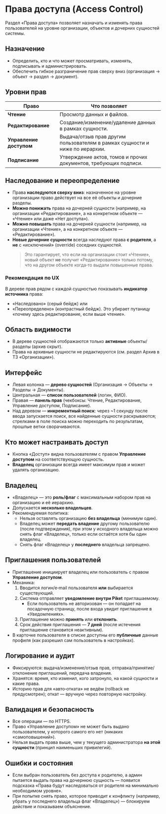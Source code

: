# Права доступа (Access Control)

Раздел «Права доступа» позволяет назначать и изменять права пользователей на уровне организации, объектов и дочерних сущностей системы.

## Назначение
- Определить, кто и что может просматривать, изменять, подписывать и администрировать.
- Обеспечить гибкое разграничение прав сверху вниз (организация → объект → раздел → документ).

## Уровни прав
| Право                   | Что позволяет                                                                 |
|-------------------------|-------------------------------------------------------------------------------|
| **Чтение**              | Просмотр данных и файлов.                                                     |
| **Редактирование**      | Создание/изменение/удаление данных в рамках сущности.                         |
| **Управление доступом** | Выдача/отзыв прав другим пользователям в рамках сущности и ниже по иерархии. |
| **Подписание**          | Утверждение актов, томов и прочих документов, требующих подписи.             |

## Наследование и переопределение
- Права **наследуются сверху вниз**: назначенное на уровне организации право действует на все её объекты и дочерние разделы.
- **Можно понижать** права на дочерней сущности (например, на организации «Редактирование», а на конкретном объекте — «Чтение» или даже «Нет доступа»).
- **Можно повышать** права на дочерней сущности (например, на организации «Чтение», а на конкретном объекте — «Редактирование»).
- **Новые дочерние сущности** всегда наследуют права **с родителя**, а **не** с «исключений» (override) соседних сущностей.  
  > Это гарантирует, что если на организации стоит «Чтение», новый объект **не** получит «Редактирование» только потому, что на другом объекте когда‑то выдали повышенные права.

### Рекомендация по UX
В дереве прав рядом с каждой сущностью показывать **индикатор источника** права:
- «Наследовано» (серый бейдж) или
- «Переопределено» (контрастный бейдж).
Это убирает путаницу «почему здесь редактирование, если выше чтение».

## Область видимости
- В дереве сущностей отображаются только **активные** объекты/разделы (архив скрыт).
- Права на архивные сущности не редактируются (см. раздел Архив в ТЗ «Организации»).

## Интерфейс
- Левая колонка — **дерево сущностей** (Организация → Объекты → Разделы → Документы).
- Центральная — **список пользователей** (логин, ФИО).
- Правая — **панель прав** (чекбоксы: Чтение, Редактирование, Управление доступом, Подписание).
- Над деревом — **инкрементный поиск**: через ~1 секунду после ввода запускается поиск, все найденные сущности раскрываются; стрелками в поле поиска можно переходить по результатам, прошлые ветки сворачиваются.

## Кто может настраивать доступ
- Кнопка «Доступ» видна пользователям с правом **Управление доступом** на соответствующую сущность.
- **Владелец** организации всегда имеет максимум прав и может удалять организацию.

## Владелец
- «Владелец» — это **роль/флаг** с максимальным набором прав на организацию и её иерархию.
- Допускается **несколько владельцев**.
- Рекомендуемая политика:
  - Нельзя оставлять организацию **без владельца** (минимум один).
  - Владелец может **передать владение** другому пользователю (после подтверждения), при этом у исходного владельца можно снять флаг «Владелец», только если остаётся хотя бы один владелец.
  - Снять флаг «Владелец» у **последнего** владельца запрещено.

## Приглашения пользователей
- Приглашение инициирует владелец или пользователь с правом **Управление доступом**.
- Механика:
  1. Вводится логин/e‑mail пользователя **или** выбирается существующий.
  2. Система отправляет **уведомление внутри Piket** приглашаемому.  
     - Если пользователь не авторизован — он попадает на посадочную страницу, после входа увидит приглашение в «Уведомлениях».
  3. Приглашение можно **принять** или **отклонить**.
  4. Срок действия приглашения — **7 дней** (после истечения приглашение становится неактивным).
- В карточке пользователя в списке доступны его **публичные** данные профиля (как разрешил сам пользователь в настройках).

## Логирование и аудит
- Фиксируются: выдача/изменение/отзыв прав, отправка/принятие/отклонение приглашений, передача владения.
- Хранятся: время, кто изменил, кого затронуло, на какой сущности и какие права.
- Историю прав для «авто‑отката» не ведём (rollback не предусмотрен); откат — вручную через повторную настройку.

## Валидация и безопасность
- Все операции — по HTTPS.
- Право «Управление доступом» не может быть выдано пользователем, у которого самого его нет (никаких «самоповышений»).
- Нельзя выдать права выше, чем у текущего администратора **на этой сущности** (принцип наименьших привилегий).

## Ошибки и состояния
- Если выбран пользователь без доступа к родителю, а админ пытается выдать права на дочернюю сущность — появится подсказка «Права будут наследоваться от родителя на минимально необходимом уровне».
- При попытке снять право, которое приводит к конфликту (например, убрать у последнего владельца флаг «Владелец») — блокируем действие и показываем объяснение.

